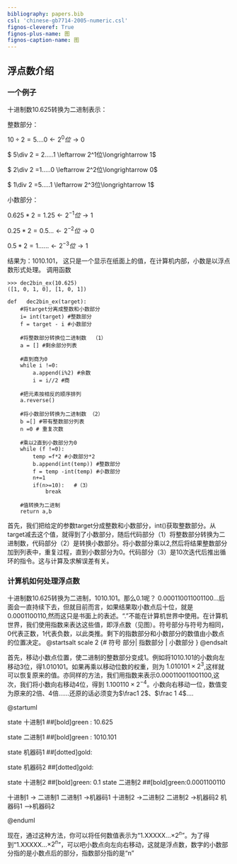 ```yaml
---
bibliography: papers.bib
csl: 'chinese-gb7714-2005-numeric.csl'
fignos-cleveref: True
fignos-plus-name: 图
fignos-caption-name: 图
---
```

## 浮点数介绍

### 一个例子
十进制数10.625转换为二进制表示：

整数部分：

$10\div 2 = 5....0  \leftarrow 2^0位\longrightarrow 0$

$ 5\div 2 = 2.....1  \leftarrow 2^1位\longrightarrow 1$

$ 2\div 2 =1.....0  \leftarrow 2^2位\longrightarrow 0$

$ 1\div 2 =5.....1  \leftarrow 2^3位\longrightarrow 1$

小数部分：

$0.625* 2 =1.25 \leftarrow 2^{-1}位\longrightarrow 1$

$0.25* 2 =0.5 ...\leftarrow 2^{-2}位\longrightarrow 0$

$0.5* 2 =1 .... ..\leftarrow 2^{-3}位\longrightarrow 1$

结果为：1010.101， 这只是一个显示在纸面上的值，在计算机内部，小数是以浮点数形式处理。
调用函数
```
>>> dec2bin_ex(10.625)
([1, 0, 1, 0], [1, 0, 1])
```


```
def   dec2bin_ex(target):
	#将target分离成整数和小数部分
	i= int(target) #整数部分
	f = target - i #小数部分

	#将整数部分转换位二进制数  （1）
	a = [] #剩余部分列表

	#直到商为0
	while i !=0:
		a.append(i%2) #余数
		i = i//2 #商

    #把元素按相反的顺序排列
	a.reverse()

	#将小数部分转换为二进制数 （2）
	b =[] #带有整数部分列表
	n =0 # 重复次数

	#乘以2直到小数部分为0
	while (f !=0):
		temp =f*2 #小数部分*2
		b.append(int(temp)) #整数部分
		f = temp -int(temp) #小数部分
		n+=1
		if(n>=10):   #（3）
			break

	#值转换为二进制
	return a,b

```
首先，我们把给定的参数target分成整数和小数部分，int()获取整数部分。从target减去这个值，就得到了小数部分，随后代码部分（1）将整数部分转换为二进制数，代码部分（2）是转换小数部分。将小数部分乘以2,然后将结果整数部分加到列表中，重复过程，直到小数部分为0。代码部分（3）是10次迭代后推出循环的指令。这与计算及求解误差有关。


### 计算机如何处理浮点数
十进制数10.625转换为二进制，1010.101。那么0.1呢？ 0.000110011001100...后面会一直持续下去，但就目前而言，如果结果取小数点后十位，就是0.0001100110,然而这只是书面上的表述。“.”不能在计算机世界中使用。在计算机世界，我们使用指数来表达这些值，即浮点数（见图）。符号部分与符号为相同，0代表正数，1代表负数，以此类推。剩下的指数部分和小数部分的数值由小数点的位置决定。
@startsalt
scale 2
{#
 符号 部分| 指数部分 | 小数部分
}
@endsalt

首先，移动小数点位置，使二进制的整数部分变成1。例如将1010.101的小数向左移动3位，得1.010101。如果再乘以移动位数的权重，则为 $1.010101 \times 2^3$,这样就可以恢复原来的值。亦同样的方法，我们用指数来表示0.000110011001100,这次，我们将小数向右移动4位，得到 $1.100110 \times 2^{-4}$。小数向右移动一位，数值变为原来的2倍、4倍......还原的话必须变为$\frac1 2$、$\frac 1 4$....

@startuml

state 十进制1 ##[bold]green : 10.625

state 二进制1 ##[bold]green : 1010.101

state 机器码1 ##[dotted]gold:<math>1.010101\times2^3</math>

state 机器码2 ##[dotted]gold:<math>1.100110\times2^{-4}</math>


state  十进制2  ##[bold]green: 0.1
state  二进制2 ##[bold]green:0.0001100110

十进制1 -> 二进制1
二进制1 ->机器码1
十进制2 ->二进制2
二进制2 ->机器码2
机器码1 -->机器码2

@enduml

现在，通过这种方法，你可以将任何数值表示为“1.XXXXX...$\times 2^n$”。为了得到“1.XXXXX...$\times 2^n$”，可以吧小数点向左向右移动，这就是浮点数，数字的小数部分指的是小数点后的部分，指数部分指的是“n”
